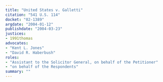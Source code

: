 ```yaml
---
title: "United States v. Galletti"
citation: "541 U.S. 114"
docket: "02-1389"
argdate: "2004-01-12"
publishdate: "2004-03-23"
justices:
- 1991thomas
advocates:
- "Kent L. Jones"
- "David R. Haberbush"
roles:
- "Assistant to the Solicitor General, on behalf of the Petitioner"
- "on behalf of the Respondents"
summary: ""
---
```


